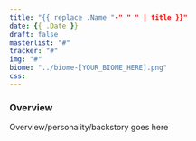```yaml
---
title: "{{ replace .Name "-" " " | title }}"
date: {{ .Date }}
draft: false
masterlist: "#"
tracker: "#"
img: "#"
biome: "../biome-[YOUR_BIOME_HERE].png"
css:
---
```



### Overview  
 
Overview/personality/backstory goes here